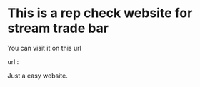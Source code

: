 This is a rep check website for stream trade bar 
==

You can visit it on this url 

url : 

Just a easy website.